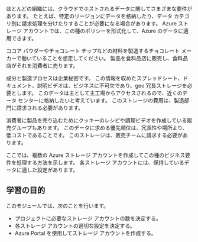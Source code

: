 ほとんどの組織には、クラウドでホストされるデータに関してさまざまな要件があります。 たとえば、特定のリージョンにデータを格納したり、データ カテゴリ別に請求処理を分けたりすることが必要になる場合があります。 Azure ストレージ アカウントでは、この種のポリシーを形式化して、Azure のデータに適用できます。

ココア パウダーやチョコレート チップなどの材料を製造するチョコレート メーカーで働いていることを想定してください。 製品を食料品店に販売し、食料品店がそれを消費者に売ります。

成分と製造プロセスは企業秘密です。 この情報を収めたスプレッドシート、ドキュメント、説明ビデオは、ビジネスに不可欠であり、geo 冗長ストレージを必要とします。 このデータは主として主工場からアクセスされるので、近くのデータ センターに格納したいと考えています。 このストレージの費用は、製造部門に請求される必要があります。

消費者に製品を売り込むためにクッキーのレシピや調理ビデオを作成している販売グループもあります。 このデータに求める優先順位は、冗長性や場所より、低コストであることです。 このストレージは、販売チームに請求する必要があります。

ここでは、複数の Azure ストレージ アカウントを作成してこの種のビジネス要件を処理する方法を示します。 各ストレージ アカウントには、保持しているデータに適した設定があります。

## <a name="learning-objectives"></a>学習の目的

このモジュールでは、次のことを行います。

 - プロジェクトに必要なストレージ アカウントの数を決定する。
 - 各ストレージ アカウントの適切な設定を決定する。
 - Azure Portal を使用してストレージ アカウントを作成する。